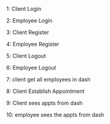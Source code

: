 1: Client Login

2: Employee Login

3: Client Register

4: Employee Register

5: Client Logout

6: Employee Logout

7: client get all employees in dash

8: Client Establish Appointment

9: Client sees appts from dash

10: employee sees the appts from dash
